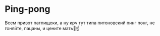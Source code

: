 # Ping-pong
Всем привэт патпищеки, а ну крч тут типа питоновский пинг понг, не гоняйте, пацаны, и цените мать🐺☝
